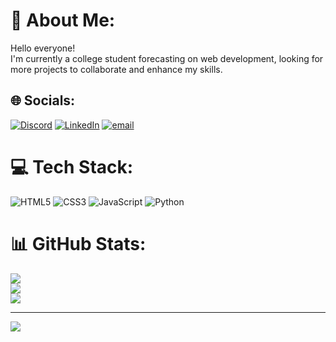 # 💫 About Me:
Hello everyone!<br>I'm currently a college student forecasting on web development, looking for more projects to collaborate and enhance my skills.


## 🌐 Socials:
[![Discord](https://img.shields.io/badge/Discord-%237289DA.svg?logo=discord&logoColor=white)](https://discord.gg/iknoor07) [![LinkedIn](https://img.shields.io/badge/LinkedIn-%230077B5.svg?logo=linkedin&logoColor=white)](https://linkedin.com/in/www.linkedin.com/in/iknoor-vran) [![email](https://img.shields.io/badge/Email-D14836?logo=gmail&logoColor=white)](mailto:imiknoor@gmail.com) 

# 💻 Tech Stack:
![HTML5](https://img.shields.io/badge/html5-%23E34F26.svg?style=flat-square&logo=html5&logoColor=white) ![CSS3](https://img.shields.io/badge/css3-%231572B6.svg?style=flat-square&logo=css3&logoColor=white) ![JavaScript](https://img.shields.io/badge/javascript-%23323330.svg?style=flat-square&logo=javascript&logoColor=%23F7DF1E) ![Python](https://img.shields.io/badge/python-3670A0?style=flat-square&logo=python&logoColor=ffdd54)
# 📊 GitHub Stats:
![](https://github-readme-stats.vercel.app/api?username=iknoor12&theme=radical&hide_border=false&include_all_commits=false&count_private=false)<br/>
![](https://nirzak-streak-stats.vercel.app/?user=iknoor12&theme=radical&hide_border=false)<br/>
![](https://github-readme-stats.vercel.app/api/top-langs/?username=iknoor12&theme=radical&hide_border=false&include_all_commits=false&count_private=false&layout=compact)

---
[![](https://visitcount.itsvg.in/api?id=iknoor12&icon=0&color=0)](https://visitcount.itsvg.in)

<!-- Proudly created with GPRM ( https://gprm.itsvg.in ) -->
